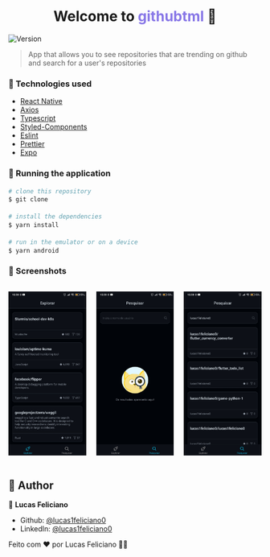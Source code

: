 <h1 align="center">Welcome to <span style="color: #8877E7;">githubtml</span> 👋</h1>
<p>
  <img alt="Version" src="https://img.shields.io/badge/version-1.0.0-blue.svg?cacheSeconds=2592000" />
</p>

> App that allows you to see repositories that are trending on github and search for a user's repositories

### :rocket: Technologies used

- [React Native](https://pt-br.reactjs.org/)
- [Axios](https://axios-http.com/)
- [Typescript](https://www.typescriptlang.org/)
- [Styled-Components](https://styled-components.com/)
- [Eslint](https://eslint.org/)
- [Prettier](https://prettier.io/)
- [Expo](https://expo.dev/)


### 🧭 Running the application

```bash
# clone this repository
$ git clone

# install the dependencies
$ yarn install

# run in the emulator or on a device
$ yarn android

```

### 📱 Screenshots

<div style="display: flex; flex-direction: row">

![Trending repositories timeline](/screenshots/trending.jpg "Optional Title")

<div style="margin: 0 10px"></div>

![Trending repositories timeline](/screenshots/search.jpg "Optional Title")

<div style="margin: 0 10px"></div>

![Trending repositories timeline](/screenshots/search2.jpg "Optional Title")

</div>

## 🧑 Author

👤 **Lucas Feliciano**

* Github: [@lucas1feliciano0](https://github.com/lucas1feliciano0)
* LinkedIn: [@lucas1feliciano0](https://linkedin.com/in/lucas1feliciano0)


Feito com ❤️ por Lucas Feliciano 👋🏽